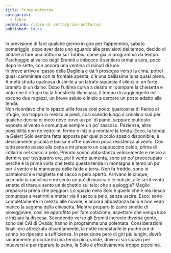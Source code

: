 ```yaml
---
title: Prima notturna
categories:
  - libro
permalink: /libro-di-vetta/prima-notturna/
published: false
---
```


In previsione di fare qualche giorno in giro per l’appennino, sabato pomeriggio, dopo aver dato uno sguardo alle previsioni del tempo, decido di andare a fare una notturna sul Tobbio, come già in programma da tempo.
Parcheggio al valico degli Eremiti e imbocco il sentiero ormai a sera, poco dopo le sette, con ancora una ventina di minuti di luce.  
In breve arrivo al passo della Dagliola e da lì proseguo verso la cima, potrei quasi camminare con la
frontale spenta, c'è una bellissima luna quasi piena.
A metà strada qualcosa di simile a un latrato squarcia il silenzio: un forte bramito di un daino.
Dopo l’ultima curva a destra mi compare la chiesetta e noto che il rifugio ha la finestrella
illuminata, il tempo di raggiungerlo ed escono due ragazzi, un breve saluto e inizio a cercare
un posto adatto alla tenda.  
Non ricordavo che lo spazio utile fosse così poco: qualcosina di fianco al rifugio, ma troppo in
mezzo ai piedi, così scendo lungo il crinalino sud per qualche decina di metri dove trovo un po’ di
piano, seppure piuttosto esposto al vento e comunque sempre un po’ sassoso.
Pazienza, altre possibilità non ne vedo: mi fermo e inizio a montare la tenda. Ecco, la tenda: la
Gelert Solo sembra fatta apposta per quel piccolo spazio disponibile, è decisamente piccola e
bassa e offre davvero poca resistenza al vento.
Con tutto pronto passo alla cena e mi preparo un cappuccino caldo, prima di infilarmi nel
sacco a pelo. Prendo sonno abbastanza velocemente e riesco a dormire per tre/quattro ore,
poi il vento aumenta, sono un po’ preoccupato perché è la prima volta che testo questa tenda
in montagna e temo un po’ per il vento e la mancanza delle falde a terra.
Non fa freddo, sono in pantaloncini e maglietta nel sacco a pelo aperto. Arrivano le cinque,
accendo la radiolina e mi sento un po’ di musica e le notizie, alle sei il vento smette di tirare e
sento un ticchettio sul telo: che sia pioggia? Meglio prepararsi prima che peggiori.
Lo spazio nella Solo è quello che è ma riesco comunque a vestirmi e metter via il sacco a pelo,
senza uscire.
Esco: sono completamente in mezzo alle nuvole, è ancora abbastanza buio e non vedo manco
la sagoma della chiesetta.
Mentre preparo lo zaino smette di piovigginare, così ne approfitto per fare colazione,
aspettare che venga luce e iniziare la discesa.
Scendendo verso gli Eremiti incrocio diversa gente, sono del CAI di Ovada, hanno in
programma una polentata.
Considerazioni finali: ero attrezzato discretamente, la notte nonostante le poche ore di
sonno ho riposato a sufficienza. In previsione però di giri più lunghi, dovrò sicuramente
procurarmi una tenda più grande, dove ci sia spazio per muoversi e per riparare lo zaino, la
Solo è effettivamente troppo piccolina.
